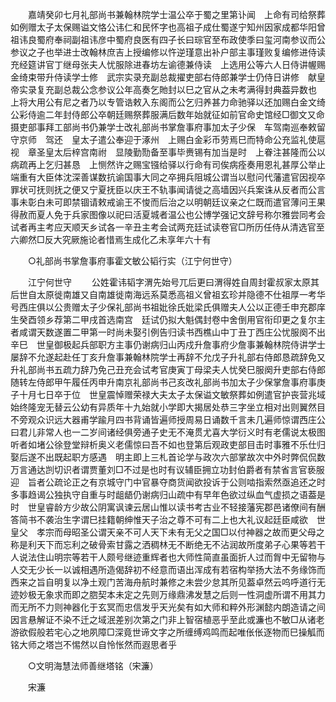 <!-- { "loadSidebar": true } -->
　　嘉靖癸卯七月礼部尚书兼翰林院学士温公卒于蜀之里第讣闻　上命有司给祭葬如例赠太子太保赐谥文恪公讳仁和民怀字也高祖子成仕蜀遂宁知州因家成都华阳曾祖讳良蜀府奉祠副祖讳彦中蜀府良医有四子长曰琮官至布政使季曰玺河南参议而公参议之子也举进士改翰林庶吉上授编修以忤逆瑾意出补户部主事瑾败复编修进侍读充经筵讲官丁继母张夫人忧服除进春坊左谕德兼侍读　上选用公等六人日侍讲幄赐金绮束带升侍读学士修　武宗实录充副总裁擢吏部右侍郎兼学士仍侍日讲修　献皇帝实录复充副总裁公念参议公年高奏乞貤封以巳之官从之未考满得封典葢异数也　上将大用公有尼之者乃以专管诰敕入东阁而公乞归养甚力命驰驿以还加赐白金文绮公彩侍逾二年封侍郎公卒朝廷赐祭葬服满后数年始就征如前官命史馆经□御文又命摄吏部事拜工部尚书仍兼学士改礼部尚书掌詹事府事加太子少保　车驾南巡奉敕留守京师　驾还　皇太子遣公奉迎于涿州　上赐白金彩币劳焉巳而特命公充监礼使扈视　章圣皇太后梓宫南祔　显陵勤勚备至事毕赉锡有加当是时　上眷注甚隆而公以病疏再上乞归甚恳　上恻然许之赐宝镪给驿以行命有司俟病痊奏用恩礼甚厚公举止端重有大臣体沈深善谋数抗谕国事大同之卒拥兵阻城公谓当以慰问代藩遣官因视卒罪状可抚则抚之便又宁夏抚臣以庆王不轨事闻请徙之高墙因兴兵案诛从反者而公言事未彰白未可即禁锢请敕戒谕王不悛而后治之以明朝廷议亲之仁既而遣官薄问王果得赦而夏人免于兵家图像以祀曰活夏城者温公也公博学强记文辞号称尔雅尝同考会试者再主考应天顺天乡试各一辛丑主考会试两充廷试读卷官□所历任侍从清选官至六卿然□反大究厥施论者惜焉生成化乙未享年六十有 

　　○礼部尚书掌詹事府事霍文敏公韬行实（江宁何世守） 

　　江宁何世守 
　　公姓霍讳韬字渭先始号兀后更曰渭得姓自周封霍叔家太原其后世自太原徙南雄又自南雄徙南海远系莫悉高祖义曾祖玄珍并隐德不仕祖厚一考华号西庄俱以公贵赠太子少保礼部尚书祖妣徐氏妣梁氏俱赠夫人公以正德壬申充郡庠生癸酉领乡荐第二甲戌首选南宫　廷试仍拟大魁偶封卷中舍倒用官衔印更之复尔主者咸谓天数遂置二甲第一时尚未娶引例告归读书西樵山中丁丑丁西庄公忧服阕不出辛巳　世皇御极起兵部职方主事仍谢病归山丙戍升詹事府少詹事兼翰林院侍讲学士屡辞不允遂起赴任丁亥升詹事兼翰林院学士再辞不允戊子升礼部右侍郎恳疏辞免又升礼部尚书五疏力辞乃免己丑充会试考官庚寅丁母梁夫人忧癸巳服阕升吏部右侍郎随转左侍郎甲午履任丙申升南京礼部尚书己亥改礼部尚书加太子少保掌詹事府事庚子十月七日卒于位　世皇震悼赠荣禄大夫太子太保谥文敏祭葬如例遣官护丧营兆域始终隆宠无替云公幼有异质年十九始就小学即大揭居处恭三字坐立相对出则翼然目不旁观众识远大器甫学踰月四书背诵皆遍师授周易日诵数千言未几遍师惊谓西庄公曰君儿非常人也一二岁间诸经俱旁通子史无不淹贯尤喜大学衍义时有老儒说太极图听者如堵公徐登堂辩析奥义老儒惊曰吾不如也登第后观政吏部目击时事雅不乐仕归娶后遂不出既起职方感遇　明主即上三札首论学与政次六部掌故次中外时弊侃侃数万言通达剀切识者谓贾董刘□不过是也时有议辅臣拥立功封伯爵者有禁省言官亵服迎　旨者公疏论正之有京城守门中官暴夺商货闻欲投诉于公则啮指索然亟追还之时多事趋谒公独执守自重与时龃龉仍谢病归山疏中有早年色欲过纵血气虚损之语葢是时　世皇睿龄方少故公阴寓讽谏云居山惟以读书考古业不轻接藩宪郡邑诸僚间有酬答简书不袭治生字谓巳挂籍朝绅惟天子治之尊不可有二上也大礼议起廷臣咸欲　世皇父　孝宗而母昭圣公谓天亲不可人天下未有无父之国□以付神器之故而更父母之称是利天下而忘利之破骨索甘露之洒稠林无不断绝无不沾润故所度弟子心果等若干人说法住山明宗等若干人颇号继迹重辉者也大师性简直虽面折人过而胷中无留物与人交无少长一以诚相遇所造偈辞初不经意而语出浑成有若宿构举扬大法不务缘饰而西来之旨自明复以净土观门苦海舟航时兼修之未尝少怠其所见葢卓然云呜呼道行无迹妙极无象求而即之脗契本未定之先则万缘鼎沸发慧之后则一性洞虚所谓不用其力而无所不力则神器化于玄冥而忠信发乎天光矣有如大师和粹外形渊懿内朗造请之间因言悬解证不染不迁之域泯差别次第之门非上智宿植恶乎至此或濂也不敏□从诸老游欲假般若宅心之地夙障□深竟世谛文字之所缠缚鸡鸣而起唯伥伥逐物而巳操觚而铭大师之塔岂不惕然以自怜怅然而遐思者乎 

　　○文明海慧法师善继塔铭（宋濂） 

　　宋濂 
